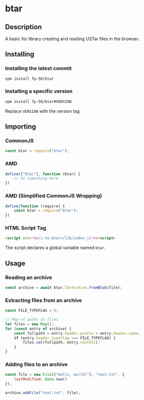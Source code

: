 # btar

## Description
A basic for library creating and reading USTar files in the browser.

## Installing

### Installing the latest commit
```sh
npm install fp-58/btar
```

### Installing a specific version
```sh
npm install fp-58/btar#VERSION
```
Replace `VERSION` with the version tag.

## Importing

### CommonJS
```js
const btar = require("btar");
```

### AMD
```js
define(["btar"], function (btar) {
    // Do something here
})
```

### AMD (Simplified CommonJS Wrapping)
```js
define(function (require) {
    const btar = require("btar");
})
```

### HTML Script Tag
```html
<script src="<uri-to-btar>/lib/index.js"></script>
```
The script declares a global variable named `btar`.

## Usage

### Reading an archive
```js
const archive = await btar.TarArchive.fromBlob(file);
```

### Extracting files from an archive
```js
const FILE_TYPEFLAG = 0;

// Map of paths to files
let files = new Map();
for (const entry of archive) {
    const fullpath = entry.header.prefix + entry.header.name;
    if (entry.header.typeflag === FILE_TYPEFLAG) {
        files.set(fullpath, entry.content);
    }
}
```

### Adding files to an archive
```js
const file = new File(["Hello, world!"], "text.txt", {
    lastModified: Date.now()
});

archive.addFile("text.txt", file);
```
